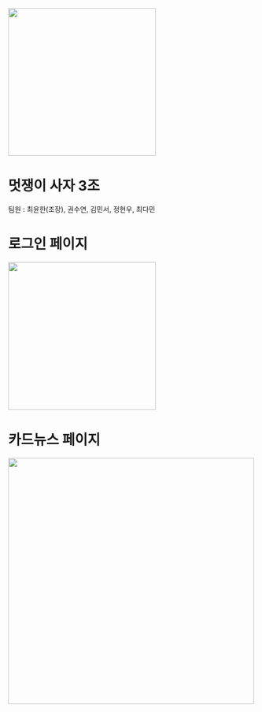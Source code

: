 <img src="https://user-images.githubusercontent.com/92968138/168068896-83405670-9efc-4faf-9501-4e256db5fda0.jpg" width="300">

# 멋쟁이 사자 3조

팀원 : 최윤한(조장), 권수연, 김민서, 정현우, 최다민



# 로그인 페이지
<img src="https://user-images.githubusercontent.com/92968138/168069263-a503b68c-e430-4c3f-a6e1-2d39d9093f8f.png" width="300">

# 카드뉴스 페이지
<img src="https://user-images.githubusercontent.com/92968138/168069440-1980e8f7-978e-4ae8-aa72-8f9fd86984f5.png"
width="500">
